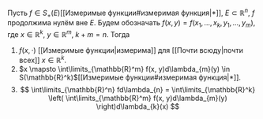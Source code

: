 Пусть $f \in S_+(E)$[[Измеримые функции#измеримая функция|*]], $E \subset \mathbb{R}^n$, $f$ продолжима нулём вне $E$.
Будем обозначать $f(x, y) = f(x_{1}, \dots, x_{k}, y_{1}, \dots, y_{m})$, где $x \in \mathbb{R}^k$, $y \in \mathbb{R}^{m}$, $k + m = n$.
Тогда
1. $f(x, \cdot)$ [[Измеримые функции|измерима]] для [[Почти всюду|почти всех]] $x \in \mathbb{R}^k$.
2. $x \mapsto \int\limits_{\mathbb{R}^m} f(x, y)d\lambda_{m}(y) \in S(\mathbb{R}^k)$[[Измеримые функции#измеримая функция|*]].
3. $$
\int\limits_{\mathbb{R}^n} fd\lambda_{n} = \int\limits_{\mathbb{R}^k} \left( \int\limits_{\mathbb{R}^m} f(x, y)d\lambda_{m}(y) \right)d\lambda_{k}(x)
$$

